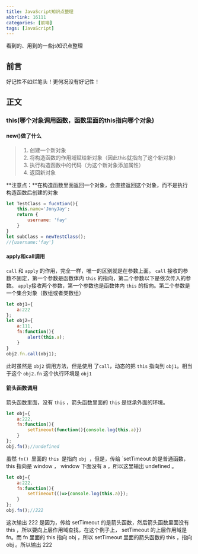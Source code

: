 ```yaml
---
title: JavaScript知识点整理
abbrlink: 16111
categories: [前端]
tags: [JavaScript]
---
```


看到的、用到的一些js知识点整理
<!-- more -->
## 前言
好记性不如烂笔头！更何况没有好记性！
## 正文
### this(哪个对象调用函数，函数里面的this指向哪个对象)

#### new()做了什么
> 1. 创建一个新对象
> 2. 将构造函数的作用域赋给新对象（因此this就指向了这个新对象）
> 3. 执行构造函数中的代码（为这个新对象添加属性）
> 4. 返回新对象

**注意点：**在构造函数里面返回一个对象，会直接返回这个对象，而不是执行构造函数后创建的对象
```javascript
let TestClass = fucntion(){
    this.name='JonyJay';
    return {
        username: 'fay'
    }
}
let subClass = newTestClass();
//{username:'fay'}
```

#### apply和call调用
`call` 和 `apply` 的作用，完全一样，唯一的区别就是在参数上面。
`call` 接收的参数不固定，第一个参数是函数体内 `this` 的指向，第二个参数以下是依次传入的参数。
`apply`接收两个参数，第一个参数也是函数体内 `this` 的指向。第二个参数是一个集合对象（数组或者类数组）
```javascript
let obj1={
    a:222
};
let obj2={
    a:111,
    fn:function(){
        alert(this.a);
    }
}
obj2.fn.call(obj1);
```
此时虽然是 `obj2` 调用方法，但是使用 了`call`，动态的把 `this` 指向到 `obj1`。相当于这个 `obj2.fn` 这个执行环境是 `obj1`
#### 箭头函数调用
箭头函数里面，没有 `this` ，箭头函数里面的 `this` 是继承外面的环境。
```javascript
let obj={
    a:222,
    fn:function(){    
        setTimeout(function(){console.log(this.a)})
    }
};
obj.fn();//undefined
```
虽然 `fn() `里面的 `this `是指向 `obj `，但是，传给 `setTimeout 的是普通函数， this 指向是 window ， window 下面没有 a ，所以这里输出 undefined 。
```javascript
let obj={
    a:222,
    fn:function(){    
        setTimeout(()=>{console.log(this.a)});
    }
};
obj.fn();//222
```
这次输出 222 是因为，传给 setTimeout 的是箭头函数，然后箭头函数里面没有 this ，所以要向上层作用域查找，在这个例子上， setTimeout 的上层作用域是 fn。而 fn 里面的 this 指向 obj ，所以 setTimeout 里面的箭头函数的 this ，指向 obj 。所以输出 222

